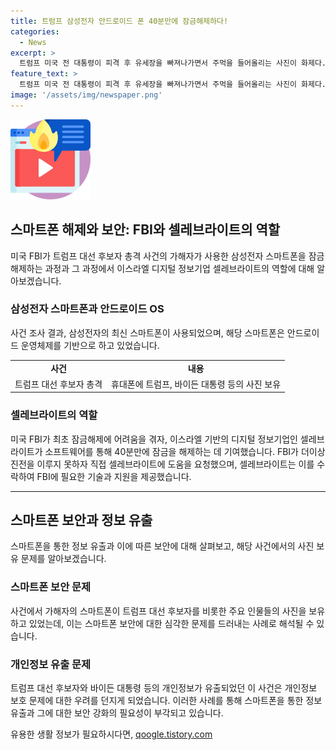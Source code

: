 ```yaml
---
title: 트럼프 삼성전자 안드로이드 폰 40분만에 잠금해제하다!
categories:
  - News
excerpt: >
  트럼프 미국 전 대통령이 피격 후 유세장을 빠져나가면서 주먹을 들어올리는 사진이 화제다. 가해자가 사용한 안드로이드 스마트폰이 삼성전자 제품이었으며 FBI는 이스라엘 기반의 디지털 정보기업의 도움을 받아 40분 만에 휴대전화를 잠금 해제했다. 블룸버그에 따르면 FBI는 최초 잠금해제에 실패하자 셀레브라이트의 소프트웨어로 도움을 요청했다. 가해자의 휴대전화에는 트럼프 대선 후보자뿐만 아니라 조 바이든 대통령과 FBI 국장, 법무장관 등의 사진도 보유되어 있었다.
feature_text: >
  트럼프 미국 전 대통령이 피격 후 유세장을 빠져나가면서 주먹을 들어올리는 사진이 화제다. 가해자가 사용한 안드로이드 스마트폰이 삼성전자 제품이었으며 FBI는 이스라엘 기반의 디지털 정보기업의 도움을 받아 40분 만에 휴대전화를 잠금 해제했다. 블룸버그에 따르면 FBI는 최초 잠금해제에 실패하자 셀레브라이트의 소프트웨어로 도움을 요청했다. 가해자의 휴대전화에는 트럼프 대선 후보자뿐만 아니라 조 바이든 대통령과 FBI 국장, 법무장관 등의 사진도 보유되어 있었다.
image: '/assets/img/newspaper.png'
---
```


<p><img src="/assets/img/news.png" alt="rentncar 속보" /></p>

<h2 data-ke-size="size26">스마트폰 해제와 보안: FBI와 셀레브라이트의 역할</h2>

<p data-ke-size="size16">미국 FBI가 트럼프 대선 후보자 총격 사건의 가해자가 사용한 삼성전자 스마트폰을 잠금해제하는 과정과 그 과정에서 이스라엘 디지털 정보기업 셀레브라이트의 역할에 대해 알아보겠습니다.</p>

<h3><b>삼성전자 스마트폰과 안드로이드 OS</b></h3>

<p data-ke-size="size16">사건 조사 결과, 삼성전자의 최신 스마트폰이 사용되었으며, 해당 스마트폰은 안드로이드 운영체제를 기반으로 하고 있었습니다.</p>

<table>
    <tr>
        <td style="text-align: center; height: 17px;"><b>사건</b></td>
        <td style="text-align: center; height: 17px;"><b>내용</b></td>
    </tr>
    <tr>
        <td style="text-align: center; height: 17px;">트럼프 대선 후보자 총격</td>
        <td style="text-align: center; height: 17px;">휴대폰에 트럼프, 바이든 대통령 등의 사진 보유</td>
    </tr>
</table>

<h3><b>셀레브라이트의 역할</b></h3>

<p data-ke-size="size16">미국 FBI가 최초 잠금해제에 어려움을 겪자, 이스라엘 기반의 디지털 정보기업인 셀레브라이트가 소프트웨어를 통해 40분만에 잠금을 해제하는 데 기여했습니다. FBI가 더이상 진전을 이루지 못하자 직접 셀레브라이트에 도움을 요청했으며, 셀레브라이트는 이를 수락하여 FBI에 필요한 기술과 지원을 제공했습니다.</p>

<hr>

<h2 data-ke-size="size26">스마트폰 보안과 정보 유출</h2>

<p data-ke-size="size16">스마트폰을 통한 정보 유출과 이에 따른 보안에 대해 살펴보고, 해당 사건에서의 사진 보유 문제를 알아보겠습니다.</p>

<h3><b>스마트폰 보안 문제</b></h3>

<p data-ke-size="size16">사건에서 가해자의 스마트폰이 트럼프 대선 후보자를 비롯한 주요 인물들의 사진을 보유하고 있었는데, 이는 스마트폰 보안에 대한 심각한 문제를 드러내는 사례로 해석될 수 있습니다.</p>

<h3><b>개인정보 유출 문제</b></h3>

<p data-ke-size="size16">트럼프 대선 후보자와 바이든 대통령 등의 개인정보가 유출되었던 이 사건은 개인정보 보호 문제에 대한 우려를 던지게 되었습니다. 이러한 사례를 통해 스마트폰을 통한 정보 유출과 그에 대한 보안 강화의 필요성이 부각되고 있습니다.</p>
유용한 생활 정보가 필요하시다면, <a href="https://qoogle.tistory.com" rel="dofollow">qoogle.tistory.com</a>


